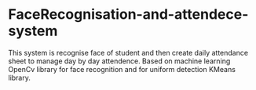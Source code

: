 # FaceRecognisation-and-attendece-system
This system is recognise face of student and then create daily attendance sheet to manage day by day attendence.
Based on machine learning OpenCv library for face recognition and for uniform detection KMeans library.
